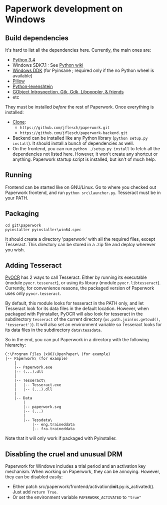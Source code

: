# Paperwork development on Windows


## Build dependencies

It's hard to list all the dependencies here. Currently, the main ones are:

* [Python 3.4](https://www.python.org/downloads/windows/)
* Windows SDK7.1 : See [Python wiki](https://wiki.python.org/moin/WindowsCompilers#Microsoft_Visual_C.2B-.2B-_10.0_standalone:_Windows_SDK_7.1_.28x86.2C_x64.2C_ia64.29)
* [Windows DDK](https://www.microsoft.com/en-us/download/details.aspx?id=11800) (for Pyinsane ; required only if the no Python wheel is available)
* [Pillow](http://www.lfd.uci.edu/~gohlke/pythonlibs/#pillow)
* [Python-levenshtein](www.lfd.uci.edu/~gohlke/pythonlibs/#python-levenshtein)
* [GObject Introspection, Gtk, Gdk, Libpoppler, & friends](https://sourceforge.net/projects/pygobjectwin32/)
* etc

They must be installed *before* the rest of Paperwork. Once everything is installed:

* [Clone](https://git-for-windows.github.io/):
  * ```https://github.com/jflesch/paperwork.git```
  * ```https://github.com/jflesch/paperwork-backend.git```
* Backend can be installed like any Python library (```python setup.py install```). It should
  install a bunch of dependencies as well.
* On the frontend, you can run ```python ./setup.py install``` to fetch all the dependencies
  not listed here. However, it won't create any shortcut or anything. Paperwork startup script
  is installed, but isn't of much help.


## Running


Frontend can be started like on GNU/Linux. Go to where you checked out Paperwork frontend,
and run ```python src\launcher.py```. Tesseract must be in your PATH.


## Packaging

```
cd git\paperwork
pyinstaller pyinstaller\win64.spec
```

It should create a directory 'paperwork' with all the required files, except Tesseract.
This directory can be stored in a .zip file and deploy wherever you wish.


## Adding Tesseract

[PyOCR](https://github.com/jflesch/pyocr) has 2 ways to call Tesseract. Either
by running its executable (module ```pyocr.tesseract```), or using its library
(module ```pyocr.libtesseract```). Currently, for convenience reasons, the
packaged version of Paperwork uses only ```pyocr.tesseract```.

By default, this module looks for tesseract in the PATH only, and let Tesseract
look for its data files in the default location. However, when packaged with
Pyinstaller, PyOCR will also look for tesseract in the subdirectory ```tesseract```
of the current directory (```os.path.join(os.getcwd(), 'tesseract')```). It will
also set an environment variable so Tesseract looks for its data files in
the subdirectory ```data\tessdata```.

So in the end, you can put Paperwork in a directory with the following hierarchy:

```
C:\Program Files (x86)\OpenPaper\ (for example)
|-- Paperwork\ (for example)
    |
    |-- Paperwork.exe
    |-- (...).dll
    |
    |-- Tesseract\
    |   |-- Tesseract.exe
    |   |-- (...).dll
    |
    |-- Data
        |
        |-- paperwork.svg
        |-- (...)
        |
        |-- Tessdata\
            |-- eng.traineddata
            |-- fra.traineddata
```

Note that it will only work if packaged with Pyinstaller.


## Disabling the cruel and unusual DRM

Paperwork for Windows includes a trial period and an activation key mechanism.
When working on Paperwork, they can be annoying. However, they can be disabled
easily:

* Either patch src/paperwork/frontend/activation/__init__.py:is_activated(). Just add
  ```return True```.
* Or set the environment variable ```PAPERWORK_ACTIVATED``` to ```"true"```
